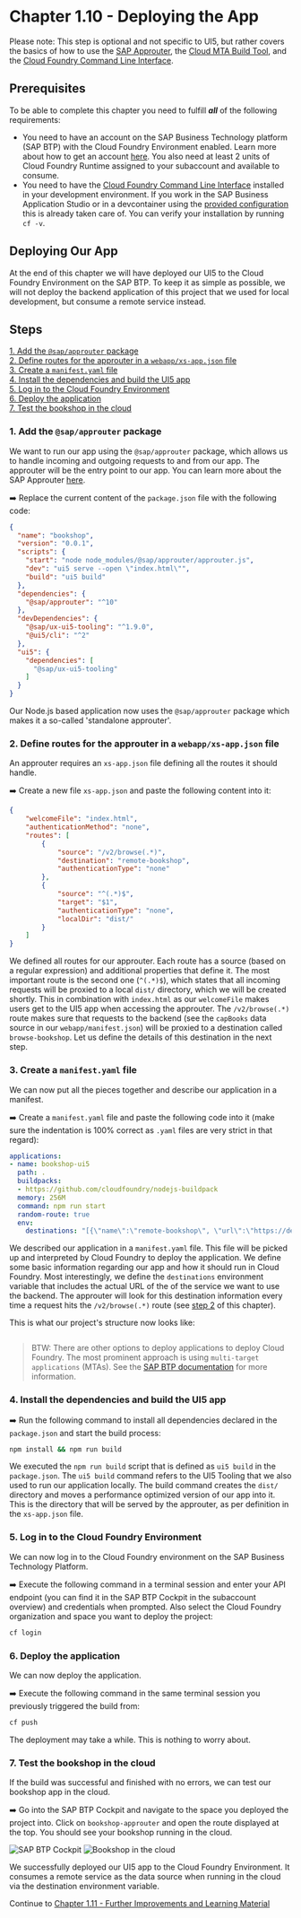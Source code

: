 # Chapter 1.10 - Deploying the App

Please note: This step is optional and not specific to UI5, but rather covers the basics of how to use the [SAP Approuter](https://www.npmjs.com/package/@sap/approuter), the [Cloud MTA Build Tool](https://sap.github.io/cloud-mta-build-tool/), and the [Cloud Foundry Command Line Interface](https://docs.cloudfoundry.org/cf-cli/). 

## Prerequisites

To be able to complete this chapter you need to fulfill ***all*** of the following requirements:
- You need to have an account on the SAP Business Technology platform (SAP BTP) with the Cloud Foundry Environment enabled. Learn more about how to get an account [here](https://developers.sap.com/group.btp-setup.html). You also need at least 2 units of Cloud Foundry Runtime assigned to your subaccount and available to consume.
- You need to have the [Cloud Foundry Command Line Interface](https://docs.cloudfoundry.org/cf-cli/) installed in your development environment. If you work in the SAP Business Application Studio or in a devcontainer using the [provided configuration](/.devcontainer) this is already taken care of. You can verify your installation by running `cf -v`.

## Deploying Our App

At the end of this chapter we will have deployed our UI5 to the Cloud Foundry Environment on the SAP BTP. To keep it as simple as possible, we will not deploy the backend application of this project that we used for local development, but consume a remote service instead.

## Steps

[1. Add the `@sap/approuter` package](#1-add-the-sapapprouter-package)<br>
[2. Define routes for the approuter in a `webapp/xs-app.json` file](#2-define-routes-for-the-approuter-in-a-webappxs-appjson-file)<br>
[3. Create a `manifest.yaml` file](#3-create-a-manifestyaml-file)<br>
[4. Install the dependencies and build the UI5 app](#4-install-the-dependencies-and-build-the-ui5-app)<br>
[5. Log in to the Cloud Foundry Environment](#5-log-in-to-the-cloud-foundry-environment)<br>
[6. Deploy the application](#6-deploy-the-application)<br>
[7. Test the bookshop in the cloud](#7-test-the-bookshop-in-the-cloud)<br>

### 1. Add the `@sap/approuter` package

We want to run our app using the `@sap/approuter` package, which allows us to handle incoming and outgoing requests to and from our app. The approuter will be the entry point to our app. You can learn more about the SAP Approuter [here](https://blogs.sap.com/2020/04/03/sap-application-router/).

➡️ Replace the current content of the `package.json` file with the following code:

```json
{
  "name": "bookshop",
  "version": "0.0.1",
  "scripts": {
    "start": "node node_modules/@sap/approuter/approuter.js",
    "dev": "ui5 serve --open \"index.html\"",
    "build": "ui5 build"
  },
  "dependencies": {
    "@sap/approuter": "^10"
  },
  "devDependencies": {
    "@sap/ux-ui5-tooling": "^1.9.0",
    "@ui5/cli": "^2"
  },
  "ui5": {
    "dependencies": [
      "@sap/ux-ui5-tooling"
    ]
  }
}
```

Our Node.js based application now uses the `@sap/approuter` package which makes it a so-called 'standalone approuter'.

<!-- We also added the `mbt` package, which we will use it to build the approuter and the artifacts it requires shortly. -->
    
### 2. Define routes for the approuter in a `webapp/xs-app.json` file

An approuter requires an `xs-app.json` file defining all the routes it should handle.

➡️ Create a new file `xs-app.json` and paste the following content into it:

```json
{
    "welcomeFile": "index.html",
    "authenticationMethod": "none",
    "routes": [
        {
            "source": "/v2/browse(.*)",
            "destination": "remote-bookshop",
            "authenticationType": "none"
        },
        {
            "source": "^(.*)$",
            "target": "$1",
            "authenticationType": "none",
            "localDir": "dist/"
        }
    ]
}
```

We defined all routes for our approuter. Each route has a source (based on a regular expression) and additional  properties that define it. The most important route is the second one (`^(.*)$`), which states that all incoming requests will be proxied to a local `dist/` directory, which we will be created shortly. This in combination with `index.html` as our `welcomeFile` makes users get to the UI5 app when accessing the approuter. The `/v2/browse(.*)` route makes sure that requests to the backend (see the `capBooks` data source in our `webapp/manifest.json`) will be proxied to a destination called `browse-bookshop`. Let us define the details of this destination in the next step.

<!-- ### 3. Create a new `remote-destination.json` file to define a destination

➡️ Create a new `remote-destination.json` file and paste the following code into it:

```json
{
    "init_data": {
        "instance": {
            "existing_destinations_policy": "update",
            "destinations": [
                {
                    "Name": "browse-bookshop",
                    "Authentication": "NoAuthentication",
                    "ProxyType": "Internet",
                    "Type": "HTTP",
                    "URL": "https://developer-advocates-free-tier-central-hana-cloud-instan3b540fd6.cfapps.us10.hana.ondemand.com"
                }
            ]
        }
    }
}
```

We defined the details for a destination called `browse-bookshop` that we already referenced in our `xs-app.json` and that points to the remote service we want to consume. -->

<!-- ### 4. Create an `mta.yaml` file to describe the build process

We can now put all the pieces together.

➡️ Create an `mta.yaml` file and paste the following code into it (make sure the indentation is 100% correct as `.yaml` files are very strict in that regard):

```yaml
_schema-version: '3.1'
ID: bookshop
version: 1.0.0
parameters:
  enable-parallel-deployments: true
   
build-parameters:
  before-all:
   - builder: custom
     commands:
      - npm install --production

modules:
 # ---------------------------------
 - name: bookshop-approuter
 # ---------------------------------
   type: approuter.nodejs
   path: .
   requires:
    - name: bookshop-destination

resources:
 # ----------------------------------
 - name: bookshop-destination
 # ----------------------------------
   type: org.cloudfoundry.managed-service
   parameters:
     service-plan: lite
     service: destination
     path: ./remote-destination.json
```

We described the build process for our multi-target application. Our UI5 app is now part of a 'multi-target application' because we not only want to deploy the approuter module (proxying requests to our UI5 app), but also an instance of the destination service in Cloud Foundry. This instance is listed under `resources` and points to the `remote-destination.json` file defining the destination. The `bookshop-approuter` module `requires` this particular resource, which makes sure they will be bound during deployment.

This is what our project's structure now looks like:

![]()

Don't worry about the error you might receive which says that certain dependencies are not yet installed. We will take care of that in the next steps. -->

### 3. Create a `manifest.yaml` file

We can now put all the pieces together and describe our application in a manifest.

➡️ Create a `manifest.yaml` file and paste the following code into it (make sure the indentation is 100% correct as `.yaml` files are very strict in that regard):

```yaml
applications:
- name: bookshop-ui5
  path: .
  buildpacks:
  - https://github.com/cloudfoundry/nodejs-buildpack
  memory: 256M
  command: npm run start
  random-route: true
  env:
    destinations: "[{\"name\":\"remote-bookshop\", \"url\":\"https://developer-advocates-free-tier-central-hana-cloud-instan3b540fd6.cfapps.us10.hana.ondemand.com\"}]"
```

<!-- We described the build process for our multi-target application. Our UI5 app is now part of a 'multi-target application' because we not only want to deploy the approuter module (proxying requests to our UI5 app), but also an instance of the destination service in Cloud Foundry. This instance is listed under `resources` and points to the `remote-destination.json` file defining the destination. The `bookshop-approuter` module `requires` this particular resource, which makes sure they will be bound during deployment. -->

We described our application in a `manifest.yaml` file. This file will be picked up and interpreted by Cloud Foundry to deploy the application. We define some basic information regarding our app and how it should run in Cloud Foundry. Most interestingly, we define the `destinations` environment variable that includes the actual URL of the of the service we want to use the backend. The approuter will look for this destination information every time a request hits the `/v2/browse(.*)` route (see [step 2](#2-define-routes-for-the-approuter-in-an-webappxs-appjson-file) of this chapter).

This is what our project's structure now looks like:

![]()

<!-- Don't worry about the error you might receive which says that certain dependencies are not yet installed. We will take care of that in the next steps. -->

> BTW: There are other options to deploy applications to deploy Cloud Foundry. The most prominent approach is using `multi-target applications` (MTAs). See the [SAP BTP documentation](https://help.sap.com/docs/btp/sap-business-technology-platform/multitarget-applications-in-cloud-foundry-environment) for more information.

### 4. Install the dependencies and build the UI5 app

➡️ Run the following command to install all dependencies declared in the `package.json` and start the build process:

```bash
npm install && npm run build
```

We executed the `npm run build` script that is defined as `ui5 build` in the `package.json`. The `ui5 build` command refers to the UI5 Tooling that we also used to run our application locally. The build command creates the `dist/` directory and moves a performance optimized version of our app into it. This is the directory that will be served by the approuter, as per definition in the `xs-app.json` file.

<!-- After the UI5 app has been built, we run the `mbt build` command. This refers to the [Cloud MTA Build Tool](https://sap.github.io/cloud-mta-build-tool/), which is the corresponding build tool for `mta.yaml` files. It builds a deployable archive that contains all application artifacts, such as the approuter (including the UI5 app), the destination information and their binding. The whole build process may take some time, but once it's done, we can see a new `mta_archives/` directory has been created with an `.mtar` file inside. This is the file we will deploy to Cloud Foundry shortly. -->

### 5. Log in to the Cloud Foundry Environment

We can now log in to the Cloud Foundry environment on the SAP Business Technology Platform. 

➡️ Execute the following command in a terminal session and enter your API endpoint (you can find it in the SAP BTP Cockpit in the subaccount overview) and credentials when prompted. Also select the Cloud Foundry organization and space you want to deploy the project:

```bash
cf login
```

### 6. Deploy the application

We can now deploy the application.

➡️ Execute the following command in the same terminal session you previously triggered the build from:

```bash
cf push
```

The deployment may take a while. This is nothing to worry about.

### 7. Test the bookshop in the cloud

If the build was successful and finished with no errors, we can test our bookshop app in the cloud. 

➡️ Go into the SAP BTP Cockpit and navigate to the space you deployed the project into. Click on `bookshop-approuter` and open the route displayed at the top. You should see your bookshop running in the cloud.

![SAP BTP Cockpit]()
![Bookshop in the cloud]()

We successfully deployed our UI5 app to the Cloud Foundry Environment. It consumes a remote service as the data source when running in the cloud via the destination environment variable.

Continue to [Chapter 1.11 - Further Improvements and Learning Material](/chapters/1.11-further-improvements/)
